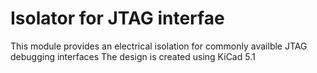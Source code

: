 # Isolator for JTAG interfae
 This module provides an electrical isolation for commonly availble JTAG debugging interfaces
 The design is created using KiCad 5.1
